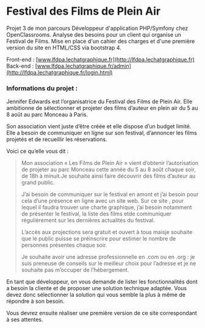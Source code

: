 # Festival des Films de Plein Air
Projet 3 de mon parcours Développeur d'application PHP/Symfony chez OpenClassrooms. Analyse des besoins pour un client qui organise un Festival de Films. Mise en place d'un cahier des charges et d'une première version du site en HTML/CSS via bootstrap 4.

Front-end : [www.lfdpa.lechatgraphique.fr](http://lfdpa.lechatgraphique.fr)
<br>
Back-end :  [www.lfdpa.lechatgraphique.fr/admin](http://lfdpa.lechatgraphique.fr/login.html)


### Informations du projet : 

Jennifer Edwards est l’organisatrice du Festival des Films de Plein Air. Elle ambitionne de sélectionner et projeter des films d’auteur en plein air du 5 au 8 août au parc Monceau à Paris.

Son association vient juste d’être créée et elle dispose d’un budget limité. Elle a besoin de communiquer en ligne sur son festival, d’annoncer les films projetés et de recueillir les réservations.

Voici ce qu’elle vous dit :
> Mon association « Les Films de Plein Air » vient d’obtenir l’autorisation de projeter au parc Monceau cette année du 5 au 8 août chaque soir, de 18h à minuit.Je souhaite ainsi faire découvrir des films d’auteur au grand public. 
> 
> J’ai besoin de communiquer sur le festival en amont et j’ai besoin pour cela d’une présence en ligne avec un site web. Sur ce site , pour lequel il faudra trouver une charte graphique, j’ai besoin notamment de présenter le festival, la liste des films etde communiquer régulièrement sur les dernières actualités du festival.
> 
> L’accès aux projections sera gratuit et ouvert à tous maisje souhaite que le public puisse se préinscrire pour estimer le nombre de personnes présentes chaque soir.
> 
> Je souhaite avoir une adresse professionnelle en .com ou en .org : je suis preneuse de conseils sur le meilleur choix pour l’adresse et je ne souhaite pas m’occuper de l’hébergement.

En tant que développeur, on vous demande de lister les fonctionnalités dont a besoin la cliente et de proposer une solution technique adaptée. Vous devez donc sélectionner la solution qui vous semble la plus à même de répondre à son besoin.

Vous devrez ensuite réaliser une première version de ce site correspondant à ses attentes.‌
